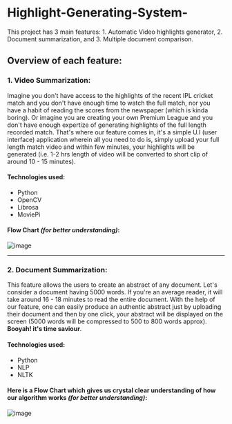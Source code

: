 # Highlight-Generating-System-
This project has 3 main features: 1. Automatic Video highlights generator, 2. Document summarization, and 3. Multiple document comparison. 

## Overview of each feature: 
### 1. Video Summarization:
Imagine you don't have access to the highlights of the recent IPL cricket match and you don't have enough time to watch the full match, nor you have a habit of reading 
the scores from the newspaper (which is kinda boring). Or imagine you are creating your own Premium League and you don't have enough expertize of generating highlights of the full length recorded match. That's where our feature comes in, it's a simple U.I (user interface) application wherein all you need to do is, simply upload your full length match video and within few minutes, your highlights will be generated (i.e. 1-2 hrs length of video will be converted to short clip of around 10 - 15 minutes). 

#### **Technologies used:** 
* Python
* OpenCV
* Librosa 
* MoviePi

#### **Flow Chart _(for better understanding)_:** 
![image](https://user-images.githubusercontent.com/52156264/160380363-907c99b1-3662-4531-b585-1dde041e741e.png)

___

### 2. Document Summarization:
This feature allows the users to create an abstract of any document. Let's consider a document having 5000 words. If you're an average reader, it will take around 16 - 18  minutes to read the entire document. With the help of our feature, one can easily produce an authentic abstract just by uploading their document and then by one click, your abstract will be displayed on the screen (5000 words will be compressed to 500 to 800 words approx). __Booyah! it's time saviour__. 

#### **Technologies used:** 
* Python
* NLP
* NLTK 

#### **Here is a Flow Chart which gives us crystal clear understanding of how our algorithm works _(for better understanding)_:** 
![image](https://user-images.githubusercontent.com/52156264/160382692-8ba7c3f1-20ce-4741-b2a7-038fa3f7cea6.png)

